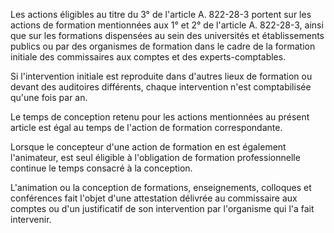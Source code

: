 Les actions éligibles au titre du 3° de l'article A. 822-28-3 portent sur les actions de formation mentionnées aux 1° et 2° de l'article A. 822-28-3, ainsi que sur les formations dispensées au sein des universités et établissements publics ou par des organismes de formation dans le cadre de la formation initiale des commissaires aux comptes et des experts-comptables. 



  
Si l'intervention initiale est reproduite dans d'autres lieux de formation ou devant des auditoires différents, chaque intervention n'est comptabilisée qu'une fois par an. 



  
Le temps de conception retenu pour les actions mentionnées au présent article est égal au temps de l'action de formation correspondante. 



  
Lorsque le concepteur d'une action de formation en est également l'animateur, est seul éligible à l'obligation de formation professionnelle continue le temps consacré à la conception. 



  
L'animation ou la conception de formations, enseignements, colloques et conférences fait l'objet d'une attestation délivrée au commissaire aux comptes ou d'un justificatif de son intervention par l'organisme qui l'a fait intervenir.

